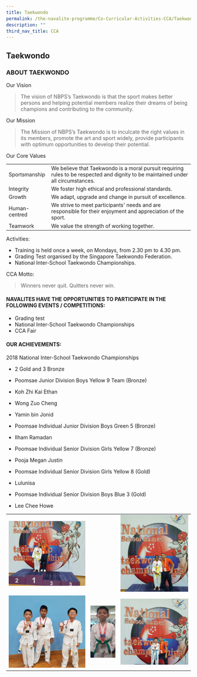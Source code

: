 ```yaml
---
title: Taekwondo
permalink: /the-navalite-programme/Co-Curricular-Activities-CCA/Taekwondo/
description: ""
third_nav_title: CCA
---
```




## Taekwondo 

### ABOUT TAEKWONDO

Our Vision

> The vision of NBPS’s Taekwondo is that the sport makes better persons and helping potential members realize their dreams of being champions and contributing to the community.

  

Our Mission

> The Mission of NBPS’s Taekwondo is to inculcate the right values in its members, promote the art and sport widely, provide participants with optimum opportunities to develop their potential.

  

Our Core Values

|                |                                                                                                                                    |
|----------------|------------------------------------------------------------------------------------------------------------------------------------|
|  Sportsmanship | We believe that Taekwondo is a moral pursuit requiring rules to be respected and dignity to be maintained under all circumstances. |
|    Integrity   |                                         We foster high ethical and professional standards.                                         |
|      Growth    |                                       We adapt, upgrade and change in pursuit of excellence.                                       |
| Human-centred  |            We strive to meet participants' needs and are responsible for their enjoyment and appreciation of the sport.            |
|     Teamwork   |                                             We value the strength of working together.                                             |


Activities:

*   Training is held once a week, on Mondays, from 2.30 pm to 4.30 pm.
*   Grading Test organised by the Singapore Taekwondo Federation.
*   National Inter-School Taekwondo Championships.

CCA Motto: 

> Winners never quit. Quitters never win.
> 
>   

#### NAVALITES HAVE THE OPPORTUNITIES TO PARTICIPATE IN THE FOLLOWING EVENTS / COMPETITIONS:  

*   Grading test
*   National Inter-School Taekwondo Championships
*   CCA Fair

  

#### OUR ACHIEVEMENTS:

2018 National Inter-School Taekwondo Championships

*   2 Gold and 3 Bronze

*   Poomsae Junior Division Boys Yellow 9 Team (Bronze)

*   Koh Zhi Kai Ethan
*   Wong Zuo Cheng
*   Yamin bin Jonid

*   Poomsae Individual Junior Division Boys Green 5 (Bronze)

*   Ilham Ramadan 

*   Poomsae Individual Senior Division Girls Yellow 7 (Bronze)

*   Pooja Megan Justin

*   Poomsae Individual Senior Division Girls Yellow 8 (Gold)

*   Lulunisa

*   Poomsae Individual Senior Division Boys Blue 3 (Gold)

*   Lee Chee Howe



| |  | |
| -------- | -------- | -------- |
|  ![](/images/award%204.png)   |      |    ![](/images/award%203.png)  |
|   ![](/images/award%201.png)  |   ![](/images/award%202.png)   |   ![](/images/award%205.png)   |

